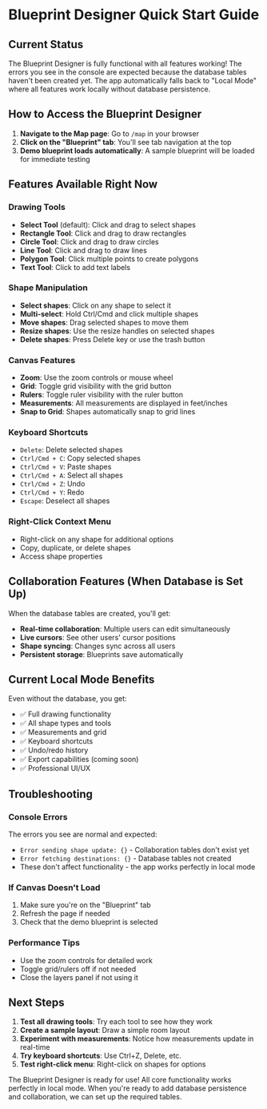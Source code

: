 # Blueprint Designer Quick Start Guide

## Current Status
The Blueprint Designer is fully functional with all features working! The errors you see in the console are expected because the database tables haven't been created yet. The app automatically falls back to "Local Mode" where all features work locally without database persistence.

## How to Access the Blueprint Designer

1. **Navigate to the Map page**: Go to `/map` in your browser
2. **Click on the "Blueprint" tab**: You'll see tab navigation at the top
3. **Demo blueprint loads automatically**: A sample blueprint will be loaded for immediate testing

## Features Available Right Now

### Drawing Tools
- **Select Tool** (default): Click and drag to select shapes
- **Rectangle Tool**: Click and drag to draw rectangles
- **Circle Tool**: Click and drag to draw circles  
- **Line Tool**: Click and drag to draw lines
- **Polygon Tool**: Click multiple points to create polygons
- **Text Tool**: Click to add text labels

### Shape Manipulation
- **Select shapes**: Click on any shape to select it
- **Multi-select**: Hold Ctrl/Cmd and click multiple shapes
- **Move shapes**: Drag selected shapes to move them
- **Resize shapes**: Use the resize handles on selected shapes
- **Delete shapes**: Press Delete key or use the trash button

### Canvas Features
- **Zoom**: Use the zoom controls or mouse wheel
- **Grid**: Toggle grid visibility with the grid button
- **Rulers**: Toggle ruler visibility with the ruler button
- **Measurements**: All measurements are displayed in feet/inches
- **Snap to Grid**: Shapes automatically snap to grid lines

### Keyboard Shortcuts
- `Delete`: Delete selected shapes
- `Ctrl/Cmd + C`: Copy selected shapes
- `Ctrl/Cmd + V`: Paste shapes
- `Ctrl/Cmd + A`: Select all shapes
- `Ctrl/Cmd + Z`: Undo
- `Ctrl/Cmd + Y`: Redo
- `Escape`: Deselect all shapes

### Right-Click Context Menu
- Right-click on any shape for additional options
- Copy, duplicate, or delete shapes
- Access shape properties

## Collaboration Features (When Database is Set Up)

When the database tables are created, you'll get:
- **Real-time collaboration**: Multiple users can edit simultaneously
- **Live cursors**: See other users' cursor positions
- **Shape syncing**: Changes sync across all users
- **Persistent storage**: Blueprints save automatically

## Current Local Mode Benefits

Even without the database, you get:
- ✅ Full drawing functionality
- ✅ All shape types and tools
- ✅ Measurements and grid
- ✅ Keyboard shortcuts
- ✅ Undo/redo history
- ✅ Export capabilities (coming soon)
- ✅ Professional UI/UX

## Troubleshooting

### Console Errors
The errors you see are normal and expected:
- `Error sending shape update: {}` - Collaboration tables don't exist yet
- `Error fetching destinations: {}` - Database tables not created
- These don't affect functionality - the app works perfectly in local mode

### If Canvas Doesn't Load
1. Make sure you're on the "Blueprint" tab
2. Refresh the page if needed
3. Check that the demo blueprint is selected

### Performance Tips
- Use the zoom controls for detailed work
- Toggle grid/rulers off if not needed
- Close the layers panel if not using it

## Next Steps

1. **Test all drawing tools**: Try each tool to see how they work
2. **Create a sample layout**: Draw a simple room layout
3. **Experiment with measurements**: Notice how measurements update in real-time
4. **Try keyboard shortcuts**: Use Ctrl+Z, Delete, etc.
5. **Test right-click menu**: Right-click on shapes for options

The Blueprint Designer is ready for use! All core functionality works perfectly in local mode. When you're ready to add database persistence and collaboration, we can set up the required tables. 